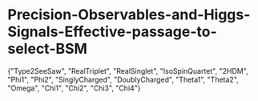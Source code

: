 # Precision-Observables-and-Higgs-Signals-Effective-passage-to-select-BSM

{"Type2SeeSaw", "RealTriplet", "RealSinglet", "IsoSpinQuartet",
"2HDM", "Phi1", "Phi2", "SinglyCharged", "DoublyCharged", "Theta1", "Theta2", "Omega", "Chi1", "Chi2", "Chi3", "Chi4"}
